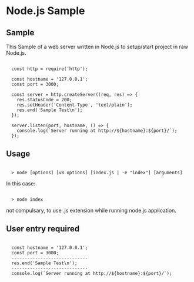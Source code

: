 # Node.js Sample

## Sample

This Sample of a web server written in Node.js to setup/start project in raw Node.js.

```console

  const http = require('http');

  const hostname = '127.0.0.1';
  const port = 3000;

  const server = http.createServer((req, res) => {
    res.statusCode = 200;
    res.setHeader('Content-Type', 'text/plain');
    res.end('Sample Test\n');
  });

  server.listen(port, hostname, () => {
    console.log(`Server running at http://${hostname}:${port}/`);
  });

```

## Usage

```console

  > node [options] [v8 options] [index.js | -e "index"] [arguments]

```
In this case:

```console

  > node index

```
not compulsary, to use .js extension while running node.js application. 

## User entry required

```console

  const hostname = '127.0.0.1';
  const port = 3000;
  -----------------------------
  res.end('Sample Test\n');
  -----------------------------
  console.log(`Server running at http://${hostname}:${port}/`);

```